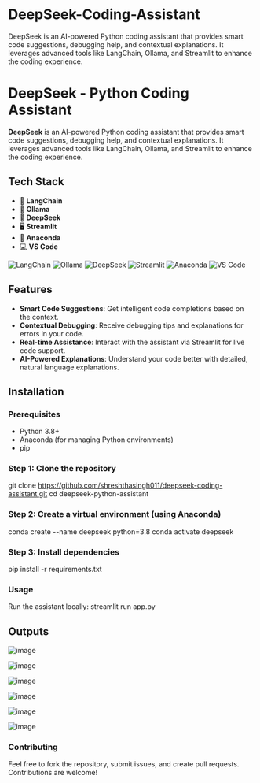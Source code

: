 # DeepSeek-Coding-Assistant
DeepSeek is an AI-powered Python coding assistant that provides smart code suggestions, debugging help, and contextual explanations. It leverages advanced tools like LangChain, Ollama, and Streamlit to enhance the coding experience.

# DeepSeek - Python Coding Assistant

**DeepSeek** is an AI-powered Python coding assistant that provides smart code suggestions, debugging help, and contextual explanations. It leverages advanced tools like LangChain, Ollama, and Streamlit to enhance the coding experience.

## Tech Stack

- 🔗 **LangChain**
- 🤖 **Ollama**
- 🧠 **DeepSeek**
- 🖥️ **Streamlit**
- 🐍 **Anaconda**
- 💻 **VS Code**

![LangChain](https://img.shields.io/badge/LangChain-00B2A9?style=flat&logo=langchain&logoColor=white)
![Ollama](https://img.shields.io/badge/Ollama-004D5A?style=flat&logo=ollama&logoColor=white)
![DeepSeek](https://img.shields.io/badge/DeepSeek-4E73DF?style=flat&logo=deepseek&logoColor=white) 
![Streamlit](https://img.shields.io/badge/Streamlit-FF4F71?style=flat&logo=streamlit&logoColor=white)
![Anaconda](https://img.shields.io/badge/Anaconda-44A833?style=flat&logo=anaconda&logoColor=white)
![VS Code](https://img.shields.io/badge/VS%20Code-007ACC?style=flat&logo=visualstudiocode&logoColor=white)

## Features

- **Smart Code Suggestions**: Get intelligent code completions based on the context.
- **Contextual Debugging**: Receive debugging tips and explanations for errors in your code.
- **Real-time Assistance**: Interact with the assistant via Streamlit for live code support.
- **AI-Powered Explanations**: Understand your code better with detailed, natural language explanations.

## Installation

### Prerequisites

- Python 3.8+
- Anaconda (for managing Python environments)
- pip

### Step 1: Clone the repository

git clone https://github.com/shreshthasingh011/deepseek-coding-assistant.git
cd deepseek-python-assistant

### **Step 2: Create a virtual environment (using Anaconda)**

conda create --name deepseek python=3.8
conda activate deepseek

### Step 3: Install dependencies
pip install -r requirements.txt

### Usage
Run the assistant locally:
streamlit run app.py


## **Outputs**

![image](https://github.com/user-attachments/assets/6b14b543-0987-4eab-8c0b-9c6593566ca3)

![image](https://github.com/user-attachments/assets/fc094f16-ffcc-4848-9d78-e24fe685e555)

![image](https://github.com/user-attachments/assets/c8bafcc2-8b8f-4b24-a8ea-49d40bd92015)

![image](https://github.com/user-attachments/assets/925d87ee-dec9-495a-be76-9bbeae51016e)

![image](https://github.com/user-attachments/assets/f9c45ddc-3c2e-4f59-83fd-c2ab213121b0)

![image](https://github.com/user-attachments/assets/85dc1b1f-0324-4d26-9a9d-b9a16e65c75c)


### **Contributing**
Feel free to fork the repository, submit issues, and create pull requests. Contributions are welcome!
